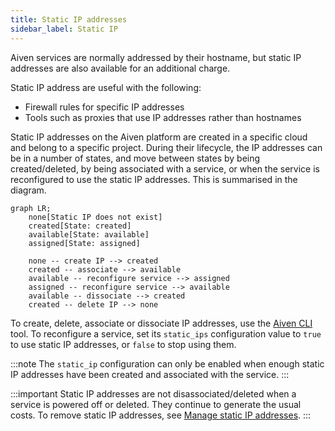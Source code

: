 ```yaml
---
title: Static IP addresses
sidebar_label: Static IP
---
```


Aiven services are normally addressed by their hostname, but static IP addresses are also available for an additional charge.

Static IP address are useful with the following:

-   Firewall rules for specific IP addresses
-   Tools such as proxies that use IP addresses rather than hostnames

Static IP addresses on the Aiven platform are created in a specific cloud and belong to a
specific project. During their lifecycle, the IP addresses can be in a
number of states, and move between states by being created/deleted, by
being associated with a service, or when the service is reconfigured to
use the static IP addresses. This is summarised in the diagram.

```mermaid
graph LR;
    none[Static IP does not exist]
    created[State: created]
    available[State: available]
    assigned[State: assigned]

    none -- create IP --> created
    created -- associate --> available
    available -- reconfigure service --> assigned
    assigned -- reconfigure service --> available
    available -- dissociate --> created
    created -- delete IP --> none
```

To create, delete, associate or dissociate IP addresses, use the
[Aiven CLI](/docs/tools/cli) tool. To reconfigure a
service, set its `static_ips` configuration value to `true` to use
static IP addresses, or `false` to stop using them.

:::note
The `static_ip` configuration can only be enabled when enough static IP
addresses have been created and associated with the service.
:::

:::important
Static IP addresses are not disassociated/deleted when a service is powered off or
deleted. They continue to generate the usual costs. To remove static IP addresses, see
[Manage static IP addresses](/docs/platform/howto/static-ip-addresses).
:::
